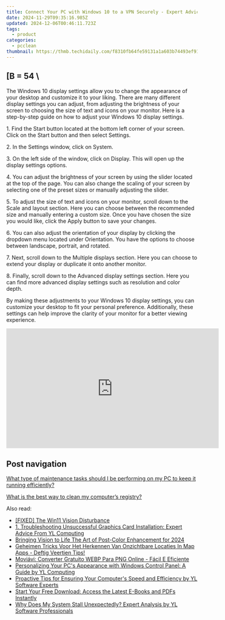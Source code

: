 ```yaml
---
title: Connect Your PC with Windows 10 to a VPN Securely - Expert Advice by YL Software Solutions
date: 2024-11-29T09:35:16.985Z
updated: 2024-12-06T00:46:11.723Z
tags:
  - product
categories:
  - pcclean
thumbnail: https://thmb.techidaily.com/f8310fb64fe59131a1a603b74493ef91ec9be3bf91a44a7ee26654a9f6fff3c0.jpg
---
```


## \[B = 54 \

The Windows 10 display settings allow you to change the appearance of your desktop and customize it to your liking. There are many different display settings you can adjust, from adjusting the brightness of your screen to choosing the size of text and icons on your monitor. Here is a step-by-step guide on how to adjust your Windows 10 display settings. 

1\. Find the Start button located at the bottom left corner of your screen. Click on the Start button and then select Settings.

2\. In the Settings window, click on System.

3\. On the left side of the window, click on Display. This will open up the display settings options. 

4\. You can adjust the brightness of your screen by using the slider located at the top of the page. You can also change the scaling of your screen by selecting one of the preset sizes or manually adjusting the slider.

5\. To adjust the size of text and icons on your monitor, scroll down to the Scale and layout section. Here you can choose between the recommended size and manually entering a custom size. Once you have chosen the size you would like, click the Apply button to save your changes.

6\. You can also adjust the orientation of your display by clicking the dropdown menu located under Orientation. You have the options to choose between landscape, portrait, and rotated.

7\. Next, scroll down to the Multiple displays section. Here you can choose to extend your display or duplicate it onto another monitor.

8\. Finally, scroll down to the Advanced display settings section. Here you can find more advanced display settings such as resolution and color depth. 

By making these adjustments to your Windows 10 display settings, you can customize your desktop to fit your personal preference. Additionally, these settings can help improve the clarity of your monitor for a better viewing experience.

<!-- affiliate ads begin -->
<iframe width="560" height="315" src="https://www.youtube.com/embed/1KKovVi9epE?si=EF7KA7b4KsEpWA-M" title="YouTube video player" frameborder="0" allow="accelerometer; autoplay; clipboard-write; encrypted-media; gyroscope; picture-in-picture; web-share" referrerpolicy="strict-origin-when-cross-origin" allowfullscreen></iframe>
<!-- affiliate ads end -->

## Post navigation

[What type of maintenance tasks should I be performing on my PC to keep it running efficiently?](https://tools.techidaily.com/pcclean/products/)

[What is the best way to clean my computer’s registry?](https://tools.techidaily.com/pcclean/products/)

<ins class="adsbygoogle"
     style="display:block"
     data-ad-format="autorelaxed"
     data-ad-client="ca-pub-7571918770474297"
     data-ad-slot="1223367746"></ins>

<ins class="adsbygoogle"
     style="display:block"
     data-ad-client="ca-pub-7571918770474297"
     data-ad-slot="8358498916"
     data-ad-format="auto"
     data-full-width-responsive="true"></ins>

<span class="atpl-alsoreadstyle">Also read:</span>
<div><ul>
<li><a href="https://graphic-issues.techidaily.com/fixed-the-win11-vision-disturbance/"><u>[FIXED] The Win11 Vision Disturbance</u></a></li>
<li><a href="https://discover-bits.techidaily.com/1-troubleshooting-unsuccessful-graphics-card-installation-expert-advice-from-yl-computing/"><u>1. Troubleshooting Unsuccessful Graphics Card Installation: Expert Advice From YL Computing</u></a></li>
<li><a href="https://extra-tips.techidaily.com/bringing-vision-to-life-the-art-of-post-color-enhancement-for-2024/"><u>Bringing Vision to Life The Art of Post-Color Enhancement for 2024</u></a></li>
<li><a href="https://win-tips.techidaily.com/geheimen-tricks-voor-het-herkennen-van-onzichtbare-locaties-in-map-apps-deftig-veertien-tips/"><u>Geheimen Tricks Voor Het Herkennen Van Onzichtbare Locaties In Map Apps - Deftig Veertien Tips!</u></a></li>
<li><a href="https://win-amazing.techidaily.com/moviavi-converter-gratuito-webp-para-png-online-facil-e-eficiente/"><u>Moviávi: Converter Gratuito WEBP Para PNG Online - Fácil E Eficiente</u></a></li>
<li><a href="https://discover-bits.techidaily.com/personalizing-your-pcs-appearance-with-windows-control-panel-a-guide-by-yl-computing/"><u>Personalizing Your PC's Appearance with Windows Control Panel: A Guide by YL Computing</u></a></li>
<li><a href="https://discover-bits.techidaily.com/proactive-tips-for-ensuring-your-computers-speed-and-efficiency-by-yl-software-experts/"><u>Proactive Tips for Ensuring Your Computer's Speed and Efficiency by YL Software Experts</u></a></li>
<li><a href="https://solve-lab.techidaily.com/start-your-free-download-access-the-latest-e-books-and-pdfs-instantly/"><u>Start Your Free Download: Access the Latest E-Books and PDFs Instantly</u></a></li>
<li><a href="https://discover-bits.techidaily.com/why-does-my-system-stall-unexpectedly-expert-analysis-by-yl-software-professionals/"><u>Why Does My System Stall Unexpectedly? Expert Analysis by YL Software Professionals</u></a></li>
</ul></div>

